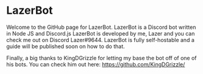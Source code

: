 # LazerBot
Welcome to the GitHub page for LazerBot.
LazerBot is a Discord bot written in Node JS and Discord.js
LazerBot is developed by me, Lazer and you can check me out on Discord Lazer#9644.
LazerBot is fully self-hostable and a guide will be published soon on how to do that.

Finally, a big thanks to KingDGrizzle for letting my base the bot off of one of his bots. You can check him out here: https://github.com/KingDGrizzle/
